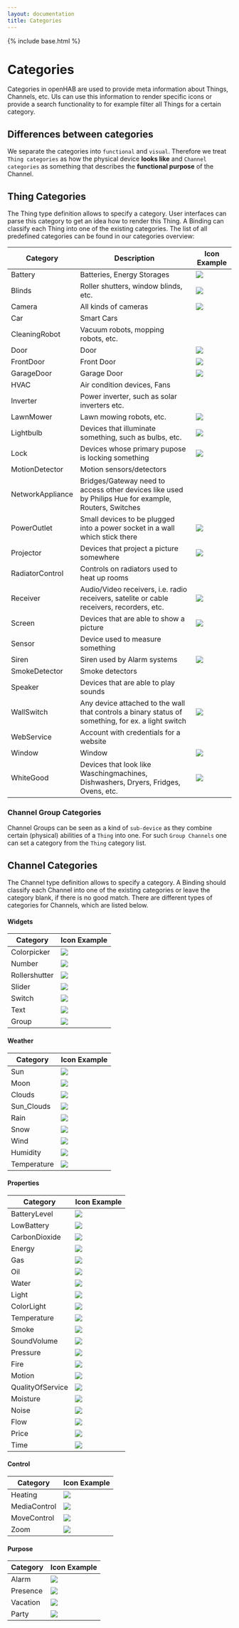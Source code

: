 ```yaml
---
layout: documentation
title: Categories
---
```


{% include base.html %}

# Categories

Categories in openHAB are used to provide meta information about Things, Channels, etc. UIs can use this information to render specific icons or provide a search functionality to for example filter all Things for a certain category.

## Differences between categories

We separate the categories into `functional` and `visual`.
Therefore we treat `Thing categories` as how the physical device **looks like** and `Channel categories` as something that describes the **functional purpose** of the Channel.

## Thing Categories

The Thing type definition allows to specify a category.
User interfaces can parse this category to get an idea how to render this Thing.
A Binding can classify each Thing into one of the existing categories.
The list of all predefined categories can be found in our categories overview:

| Category         | Description                                                                                          | Icon Example    |
|------------------|------------------------------------------------------------------------------------------------------|-----------------|
| Battery          | Batteries, Energy Storages                                                                           | ![](/iconsets/classic/battery.png)     |
| Blinds           | Roller shutters, window blinds, etc.                                                                 | ![](/iconsets/classic/blinds.png)      |
| Camera           | All kinds of cameras                                                                                 | ![](/iconsets/classic/camera.png)      |
| Car              | Smart Cars                                                                                           |                 |
| CleaningRobot    | Vacuum robots, mopping robots, etc.                                                                  |                 |
| Door             | Door                                                                                                 | ![](/iconsets/classic/door.png)        |
| FrontDoor        | Front Door                                                                                           | ![](/iconsets/classic/frontdoor.png)   |
| GarageDoor       | Garage Door                                                                                          | ![](/iconsets/classic/garagedoor.png)  |
| HVAC             | Air condition devices, Fans                                                                          |                 |
| Inverter         | Power inverter, such as solar inverters etc.                                                         |                 |
| LawnMower        | Lawn mowing robots, etc.                                                                             | ![](/iconsets/classic/lawnmower.png)   |
| Lightbulb        | Devices that illuminate something, such as bulbs, etc.                                               | ![](/iconsets/classic/lightbulb.png)   |
| Lock             | Devices whose primary pupose is locking something                                                    | ![](/iconsets/classic/lock.png)        |
| MotionDetector   | Motion sensors/detectors                                                                             |                 |
| NetworkAppliance | Bridges/Gateway need to access other devices like used by Philips Hue for example, Routers, Switches |                 |
| PowerOutlet      | Small devices to be plugged into a power socket in a wall which stick there                          | ![](/iconsets/classic/poweroutlet.png) |
| Projector        | Devices that project a picture somewhere                                                             | ![](/iconsets/classic/projector.png)   |
| RadiatorControl  | Controls on radiators used to heat up rooms                                                          |                 |
| Receiver         | Audio/Video receivers, i.e. radio receivers, satelite or cable receivers, recorders, etc.            | ![](/iconsets/classic/receiver.png)    |
| Screen           | Devices that are able to show a picture                                                              | ![](/iconsets/classic/screen.png)      |
| Sensor           | Device used to measure something                                                                     |                 |
| Siren            | Siren used by Alarm systems                                                                          | ![](/iconsets/classic/siren.png)       |
| SmokeDetector    | Smoke detectors                                                                                      |                 |
| Speaker          | Devices that are able to play sounds                                                                 |                 |
| WallSwitch       | Any device attached to the wall that controls a binary status of something, for ex. a light switch   | ![](/iconsets/classic/wallswitch.png)  |
| WebService       | Account with credentials for a website                                                               |                 |
| Window           | Window                                                                                               | ![](/iconsets/classic/window.png)      |
| WhiteGood        | Devices that look like Waschingmachines, Dishwashers, Dryers, Fridges, Ovens, etc.                   | ![](/iconsets/classic/whitegood.png)   |

### Channel Group Categories

Channel Groups can be seen as a kind of `sub-device` as they combine certain (physical) abilities of a `Thing` into one. For such `Group Channels` one can set a category from the `Thing` category list.

## Channel Categories

The Channel type definition allows to specify a category.
A Binding should classify each Channel into one of the existing categories or leave the category blank, if there is no good match.
There are different types of categories for Channels, which are listed below.

#### Widgets

| Category      | Icon Example                             |
|---------------|------------------------------------------|
| Colorpicker   | ![](/iconsets/classic/colorpicker.png)   |
| Number        | ![](/iconsets/classic/number.png)        |
| Rollershutter | ![](/iconsets/classic/rollershutter.png) |
| Slider        | ![](/iconsets/classic/slider.png)        |
| Switch        | ![](/iconsets/classic/switch.png)        |
| Text          | ![](/iconsets/classic/text.png)          |
| Group         | ![](/iconsets/classic/group.png)         |

#### Weather

| Category    | Icon Example                           |
|-------------|----------------------------------------|
| Sun         | ![](/iconsets/classic/sun.png)         |
| Moon        | ![](/iconsets/classic/moon.png)        |
| Clouds      | ![](/iconsets/classic/clouds.png)      |
| Sun_Clouds  | ![](/iconsets/classic/sun_clouds.png)  |
| Rain        | ![](/iconsets/classic/rain.png)        |
| Snow        | ![](/iconsets/classic/snow.png)        |
| Wind        | ![](/iconsets/classic/wind.png)        |
| Humidity    | ![](/iconsets/classic/humidity.png)    |
| Temperature | ![](/iconsets/classic/temperature.png) |

#### Properties

| Category         | Icon Example                                |
|------------------|---------------------------------------------|
| BatteryLevel     | ![](/iconsets/classic/batterylevel.png)     |
| LowBattery       | ![](/iconsets/classic/lowbattery.png)       |
| CarbonDioxide    | ![](/iconsets/classic/carbondioxide.png)    |
| Energy           | ![](/iconsets/classic/energy.png)           |
| Gas              | ![](/iconsets/classic/gas.png)              |
| Oil              | ![](/iconsets/classic/oil.png)              |
| Water            | ![](/iconsets/classic/water.png)            |
| Light            | ![](/iconsets/classic/light.png)            |
| ColorLight       | ![](/iconsets/classic/colorlight.png)       |
| Temperature      | ![](/iconsets/classic/temperature.png)      |
| Smoke            | ![](/iconsets/classic/smoke.png)            |
| SoundVolume      | ![](/iconsets/classic/soundvolume.png)      |
| Pressure         | ![](/iconsets/classic/pressure.png)         |
| Fire             | ![](/iconsets/classic/fire.png)             |
| Motion           | ![](/iconsets/classic/motion.png)           |
| QualityOfService | ![](/iconsets/classic/qualityofservice.png) |
| Moisture         | ![](/iconsets/classic/moisture.png)         |
| Noise            | ![](/iconsets/classic/noise.png)            |
| Flow             | ![](/iconsets/classic/flow.png)             |
| Price            | ![](/iconsets/classic/price.png)            |
| Time             | ![](/iconsets/classic/time.png)             |

#### Control

| Category     | Icon Example                            |
|--------------|-----------------------------------------|
| Heating      | ![](/iconsets/classic/heating.png)      |
| MediaControl | ![](/iconsets/classic/mediacontrol.png) |
| MoveControl  | ![](/iconsets/classic/movecontrol.png)  |
| Zoom         | ![](/iconsets/classic/zoom.png)         |

#### Purpose

| Category | Icon Example                        |
|----------|-------------------------------------|
| Alarm    | ![](/iconsets/classic/alarm.png)    |
| Presence | ![](/iconsets/classic/presence.png) |
| Vacation | ![](/iconsets/classic/vacation.png) |
| Party    | ![](/iconsets/classic/party.png)    |
